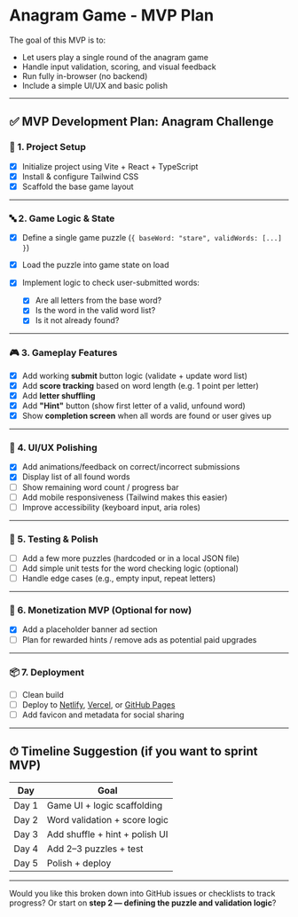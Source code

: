 # Anagram Game - MVP Plan

The goal of this MVP is to:

* Let users play a single round of the anagram game
* Handle input validation, scoring, and visual feedback
* Run fully in-browser (no backend)
* Include a simple UI/UX and basic polish

---

## ✅ **MVP Development Plan: Anagram Challenge**

### 🧩 1. **Project Setup**

* [x] Initialize project using Vite + React + TypeScript
* [x] Install & configure Tailwind CSS
* [x] Scaffold the base game layout

---

### 🔤 2. **Game Logic & State**

* [x] Define a single game puzzle (`{ baseWord: "stare", validWords: [...] }`)
* [x] Load the puzzle into game state on load
* [x] Implement logic to check user-submitted words:

  * [x] Are all letters from the base word?
  * [x] Is the word in the valid word list?
  * [x] Is it not already found?

---

### 🎮 3. **Gameplay Features**

* [x] Add working **submit** button logic (validate + update word list)
* [x] Add **score tracking** based on word length (e.g. 1 point per letter)
* [x] Add **letter shuffling**
* [x] Add **"Hint"** button (show first letter of a valid, unfound word)
* [x] Show **completion screen** when all words are found or user gives up

---

### 📱 4. **UI/UX Polishing**

* [x] Add animations/feedback on correct/incorrect submissions
* [x] Display list of all found words
* [ ] Show remaining word count / progress bar
* [ ] Add mobile responsiveness (Tailwind makes this easier)
* [ ] Improve accessibility (keyboard input, aria roles)

---

### 🧪 5. **Testing & Polish**

* [ ] Add a few more puzzles (hardcoded or in a local JSON file)
* [ ] Add simple unit tests for the word checking logic (optional)
* [ ] Handle edge cases (e.g., empty input, repeat letters)

---

### 💸 6. **Monetization MVP (Optional for now)**

* [x] Add a placeholder banner ad section
* [ ] Plan for rewarded hints / remove ads as potential paid upgrades

---

### 📦 7. **Deployment**

* [ ] Clean build
* [ ] Deploy to [Netlify](https://netlify.com), [Vercel](https://vercel.com), or [GitHub Pages](https://pages.github.com)
* [ ] Add favicon and metadata for social sharing

---

## ⏱ Timeline Suggestion (if you want to sprint MVP)

| Day   | Goal                           |
| ----- | ------------------------------ |
| Day 1 | Game UI + logic scaffolding    |
| Day 2 | Word validation + score logic  |
| Day 3 | Add shuffle + hint + polish UI |
| Day 4 | Add 2–3 puzzles + test         |
| Day 5 | Polish + deploy                |

---

Would you like this broken down into GitHub issues or checklists to track progress? Or start on **step 2 — defining the puzzle and validation logic**?

